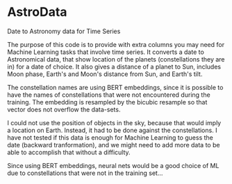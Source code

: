 # AstroData
Date to Astronomy data for Time Series

The purpose of this code is to provide with extra columns you may need for Machine Learning tasks that involve time series.
It converts a date to Astronomical data, that show location of the planets (constellations they are in) for a date of choice.
It also gives a distance of a planet to Sun, includes Moon phase, Earth's and Moon's distance from Sun, and Earth's tilt.

The constellation names are using BERT embeddings, since it is possible to have the names of constellations that were not encountered during the training. The embedding is resampled by the bicubic resample so that vector does not overflow the data-sets.

I could not use the position of objects in the sky, because that would imply a location on Earth. Instead, it had to be done against the constellations.
I have not tested if this data is enough for Machine Learning to guess the date (backward tranformation), and we might need to add more data to be able to accomplish that without a difficulty.

Since using BERT embeddings, neural nets would be a good choice of ML due to constellations that were not in the training set...
